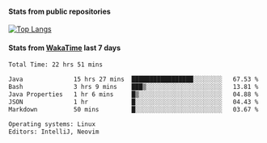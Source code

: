 #### Stats from public repositories

[![Top Langs](https://github-readme-stats.vercel.app/api/top-langs/?username=hyoghurt&layout=compact&exclude_repo=multiserver,docker_compose&langs_count=6)](https://github.com/anuraghazra/github-readme-stats)

#### Stats from [WakaTime](https://wakatime.com/@hyoghurt) last 7 days
<!--START_SECTION:waka-->

```txt
Total Time: 22 hrs 51 mins

Java              15 hrs 27 mins  █████████████████░░░░░░░░   67.53 %
Bash              3 hrs 9 mins    ███▒░░░░░░░░░░░░░░░░░░░░░   13.81 %
Java Properties   1 hr 6 mins     █▒░░░░░░░░░░░░░░░░░░░░░░░   04.88 %
JSON              1 hr            █░░░░░░░░░░░░░░░░░░░░░░░░   04.43 %
Markdown          50 mins         █░░░░░░░░░░░░░░░░░░░░░░░░   03.67 %

Operating systems: Linux
Editors: IntelliJ, Neovim
```

<!--END_SECTION:waka-->
